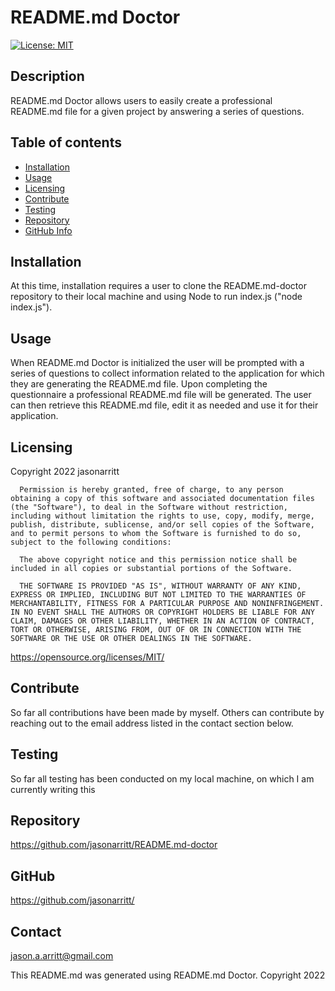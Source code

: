
  # README.md Doctor

  [![License: MIT](https://img.shields.io/badge/License-MIT-yellow.svg)](https://opensource.org/licenses/MIT)
  ## Description 
  README.md Doctor allows users to easily create a professional README.md file for a given project by answering a series of questions.
  ## Table of contents
  - [Installation](#Installation)
  - [Usage](#Usage)
  - [Licensing](#Licensing)
  - [Contribute](#Contribute)
  - [Testing](#Testing)
  - [Repository](#Repository)
  - [GitHub Info](#GitHub) 
  ## Installation
  At this time, installation requires a user to clone the README.md-doctor repository to their local machine and using Node to run index.js ("node index.js").
  ## Usage
  When README.md Doctor is initialized the user will be prompted with a series of questions to collect information related to the application for which they are generating the README.md file. Upon completing the questionnaire a professional README.md file will be generated. The user can then retrieve this README.md file, edit it as needed and use it for their application.
  ## Licensing
  Copyright 2022 jasonarritt
  


      Permission is hereby granted, free of charge, to any person obtaining a copy of this software and associated documentation files (the "Software"), to deal in the Software without restriction, including without limitation the rights to use, copy, modify, merge, publish, distribute, sublicense, and/or sell copies of the Software, and to permit persons to whom the Software is furnished to do so, subject to the following conditions:

      The above copyright notice and this permission notice shall be included in all copies or substantial portions of the Software.

      THE SOFTWARE IS PROVIDED "AS IS", WITHOUT WARRANTY OF ANY KIND, EXPRESS OR IMPLIED, INCLUDING BUT NOT LIMITED TO THE WARRANTIES OF MERCHANTABILITY, FITNESS FOR A PARTICULAR PURPOSE AND NONINFRINGEMENT. IN NO EVENT SHALL THE AUTHORS OR COPYRIGHT HOLDERS BE LIABLE FOR ANY CLAIM, DAMAGES OR OTHER LIABILITY, WHETHER IN AN ACTION OF CONTRACT, TORT OR OTHERWISE, ARISING FROM, OUT OF OR IN CONNECTION WITH THE SOFTWARE OR THE USE OR OTHER DEALINGS IN THE SOFTWARE.
      
  <https://opensource.org/licenses/MIT/>
  ## Contribute
  So far all contributions have been made by myself. Others can contribute by reaching out to the email address listed in the contact section below.
  ## Testing
  So far all testing has been conducted on my local machine, on which I am currently writing this
  ## Repository
  <https://github.com/jasonarritt/README.md-doctor>
  ## GitHub
  <https://github.com/jasonarritt/>
  ## Contact
  jason.a.arritt@gmail.com

  This README.md was generated using README.md Doctor.
  Copyright 2022

